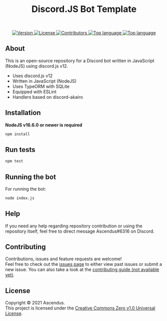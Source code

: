 <br />
<br />
<br />
<h1 align="center">Discord.JS Bot Template</h1>
<br />
<p align="center">
    <a href="https://github.com/Ascendus/DiscordJS-Bot/releases" target="_blank">
        <img alt="Version" src="https://img.shields.io/badge/version-1.0.0-blue.svg?style=for-the-badge&cacheSeconds=2592000" />
    </a>
    <a href="https://creativecommons.org/publicdomain/zero/1.0/" target="_blank">
        <img alt="License" src="https://img.shields.io/github/license/Ascendus/DiscordJS-Bot?style=for-the-badge=" />
    </a>
    <a href="https://github.com/Ascendus/DiscordJS-Bot/contributors" target="_blank">
        <img alt="Contributors" src="https://img.shields.io/github/contributors/Ascendus/DiscordJS-Bot?style=for-the-badge=">
    </a>    
    <a href="https://github.com/Ascendus/DiscordJS-Bot/issues" target="_blank">
        <img alt="Top language" src="https://img.shields.io/github/issues/Ascendus/DiscordJS-Bot?style=for-the-badge=">
    </a>
    <a href="https://github.com/Astura-Studios/Astura/search?l=javascript" target="_blank">
        <img alt="Top language" src="https://img.shields.io/github/languages/top/Ascendus/DiscordJS-Bot?style=for-the-badge=">
    </a>
</p>

## About
This is an open-source repository for a Discord bot written in JavaScript (NodeJS) using discord.js v12.

* Uses discord.js v12
* Written in JavaScript (NodeJS)
* Uses TypeORM with SQLite
* Equipped with ESLint
* Handlers based on discord-akairo

## Installation
**NodeJS v16.6.0 or newer is required**
```sh
npm install
```

## Run tests
```sh
npm test
```

## Running the bot
For running the bot:
```sh
node index.js
```

## Help
If you need any help regarding repository contribution or using the repository itself, feel free to direct message Ascendus#6316 on Discord.

## Contributing
Contributions, issues and feature requests are welcome!<br />Feel free to check out the [issues page](https://github.com/Ascendus/DiscordJS-Bot/issues) to either view past issues or submit a new issue. You can also take a look at the [contributing guide (not available yet)](+https://github.com/Ascendus/DiscordJS-Bot/blob/master/CONTRIBUTING.md).


## License
Copyright :copyright: 2021 Ascendus.<br />
This project is licensed under the [Creative Commons Zero v1.0 Universal License](https://creativecommons.org/publicdomain/zero/1.0/).